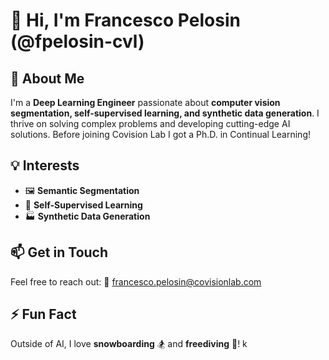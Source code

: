 # 👋 Hi, I'm Francesco Pelosin (@fpelosin-cvl)

## 🚀 About Me
I'm a **Deep Learning Engineer** passionate about **computer vision segmentation, self-supervised learning, and synthetic data generation**. I thrive on solving complex problems and developing cutting-edge AI solutions.
Before joining Covision Lab I got a Ph.D. in Continual Learning!

## 💡 Interests
- 🖼️ **Semantic Segmentation**
- 🤖 **Self-Supervised Learning**
- 🏭 **Synthetic Data Generation**

## 📫 Get in Touch
Feel free to reach out:
📧 francesco.pelosin@covisionlab.com

## ⚡ Fun Fact
Outside of AI, I love **snowboarding** 🏂 and **freediving** 🤿!
k
<!---
fpelosin-cvl/fpelosin-cvl is a ✨ special ✨ repository because its `README.md` (this file) appears on your GitHub profile.
You can click the Preview link to take a look at your changes.
--->

